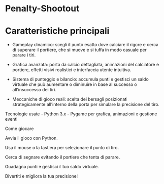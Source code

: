 # Penalty-Shootout
# Caratteristiche principali

- Gameplay dinamico: scegli il punto esatto dove calciare il rigore e cerca di superare il portiere, che si muove e si tuffa in modo casuale per parare i tiri.

- Grafica avanzata: porta da calcio dettagliata, animazioni del calciatore e portiere, effetti visivi realistici e interfaccia utente intuitiva.

- Sistema di punteggio e bilancio: accumula punti e gestisci un saldo virtuale che può aumentare o diminuire in base al successo o all’insuccesso dei tiri.

- Meccaniche di gioco reali: scelta dei bersagli posizionati strategicamente all’interno della porta per simulare la precisione del tiro.

Tecnologie usate
    - Python 3.x
    - Pygame per grafica, animazioni e gestione eventi

Come giocare

Avvia il gioco con Python.

Usa il mouse o la tastiera per selezionare il punto di tiro.

Cerca di segnare evitando il portiere che tenta di parare.

Guadagna punti e gestisci il tuo saldo virtuale.

Divertiti e migliora la tua precisione!
